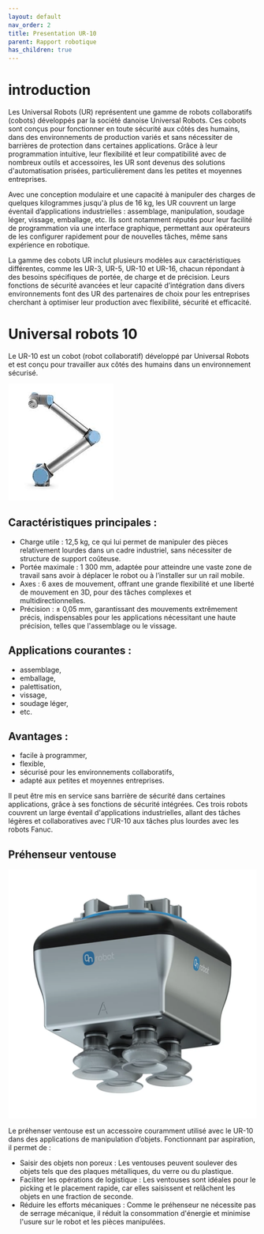 ```yaml
---
layout: default
nav_order: 2
title: Presentation UR-10
parent: Rapport robotique
has_children: true
---
```


# introduction


Les Universal Robots (UR) représentent une gamme de robots collaboratifs (cobots) développés par la société danoise Universal Robots. Ces cobots sont conçus pour fonctionner en toute sécurité aux côtés des humains, dans des environnements de production variés et sans nécessiter de barrières de protection dans certaines applications. Grâce à leur programmation intuitive, leur flexibilité et leur compatibilité avec de nombreux outils et accessoires, les UR sont devenus des solutions d'automatisation prisées, particulièrement dans les petites et moyennes entreprises.

Avec une conception modulaire et une capacité à manipuler des charges de quelques kilogrammes jusqu'à plus de 16 kg, les UR couvrent un large éventail d’applications industrielles : assemblage, manipulation, soudage léger, vissage, emballage, etc. Ils sont notamment réputés pour leur facilité de programmation via une interface graphique, permettant aux opérateurs de les configurer rapidement pour de nouvelles tâches, même sans expérience en robotique.

La gamme des cobots UR inclut plusieurs modèles aux caractéristiques différentes, comme les UR-3, UR-5, UR-10 et UR-16, chacun répondant à des besoins spécifiques de portée, de charge et de précision. Leurs fonctions de sécurité avancées et leur capacité d’intégration dans divers environnements font des UR des partenaires de choix pour les entreprises cherchant à optimiser leur production avec flexibilité, sécurité et efficacité.

# Universal robots 10 

Le UR-10 est un cobot (robot collaboratif) développé par Universal Robots et est conçu pour travailler aux côtés des humains dans un environnement sécurisé.

![Texte alternatif](./photo/UR10-e.jpg "Le titre de mon image")

## Caractéristiques principales :

* Charge utile : 12,5 kg, ce qui lui permet de manipuler des pièces relativement lourdes dans un cadre industriel, sans nécessiter de structure de support coûteuse.
* Portée maximale : 1 300 mm, adaptée pour atteindre une vaste zone de travail sans avoir à déplacer le robot ou à l’installer sur un rail mobile.
* Axes : 6 axes de mouvement, offrant une grande flexibilité et une liberté de mouvement en 3D, pour des tâches complexes et multidirectionnelles.
* Précision : ± 0,05 mm, garantissant des mouvements extrêmement précis, indispensables pour les applications nécessitant une haute précision, telles que l'assemblage ou le vissage.

## Applications courantes : 
* assemblage, 
* emballage,
* palettisation,
* vissage,
* soudage léger,
* etc.
## Avantages : 
* facile à programmer,
* flexible,
* sécurisé pour les environnements collaboratifs,
* adapté aux petites et moyennes entreprises. 

Il peut être mis en service sans barrière de sécurité dans certaines applications, grâce à ses fonctions de sécurité intégrées.
Ces trois robots couvrent un large éventail d'applications industrielles, allant des tâches légères et collaboratives avec l'UR-10 aux tâches plus lourdes avec les robots Fanuc.




## Préhenseur ventouse

![Texte alternatif](./photo/system-ventouse.webp "Le titre de mon image")

Le préhenser ventouse est un accessoire couramment utilisé avec le UR-10 dans des applications de manipulation d’objets. Fonctionnant par aspiration, il permet de :

* Saisir des objets non poreux : Les ventouses peuvent soulever des objets tels que des plaques métalliques, du verre ou du plastique.
* Faciliter les opérations de logistique : Les ventouses sont idéales pour le picking et le placement rapide, car elles saisissent et relâchent les objets en une fraction de seconde.
* Réduire les efforts mécaniques : Comme le préhenseur ne nécessite pas de serrage mécanique, il réduit la consommation d'énergie et minimise l'usure sur le robot et les pièces manipulées.



   